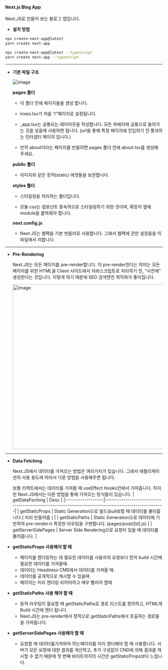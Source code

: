 #### Next.js Blog App
  Next.JS로 만들어 보는 블로그 앱입니다.  

- **설치 방법**
```bash
npx create-next-app@latest
yarn create next-app

npx create-next-app@latest --typescript
yarn create next-app --typescript
```
___

- **기본 파일 구조**  
    
  ![image](https://user-images.githubusercontent.com/118407356/226940104-6cb7e814-4e4e-4ce1-b631-0f3ca74cb2ba.png)


  **pages 폴더**
  - 이 폴더 안에 페이지들을 생성 합니다.  

  - inxex.tsx가 처음 “/”페이지로 설정됩니다.  

  - _app.tsx는 공통되는 레이아웃을 작성합니다. 모든 파에지에 공통으로 들어가는 것을 넣을때 사용하면 됩니다. (url을 통해 특정 페이지에 진입하기 전 통과하는 인터셉터 페이지 입니다.)  

  - 만약 about이라는 페이지를 만들려면 pages 폴더 안에 about.tsx를 생성해 주세요.  

  **public 폴더**
  - 이미지와 같은 정적(static) 에셋들을 보관합니다.  

  **styles 폴더**

  - 스타일링을 처리하는 폴더입니다.  

  - 모듈 css는 컴포넌트 종속적으로 스타일링하기 위한 것이며, 확장자 옆에 module을 붙여줘야 합니다.  

  **next.config.js**

  - Next JS는 웹팩을 기본 번들러로 사용합니다. 그래서 웹팩에 관한 설정들을 이 파일에서 처합니다.

___

- **Pre-Rendering**

  Next.JS는 모든 페이지를 pre-render합니다. 이 pre-render한다는 의미는 모든 페이지를 위한 HTML을 Client 사이드에서 자바스크립트로 처리하기 전, “사전에” 생성한다는 것입니다. 이렇게 하기 때문에 SEO 검색엔진 최적화가 좋아집니다.

  <img width="527" alt="image" src="https://user-images.githubusercontent.com/118407356/226950984-3e92cbda-8d9a-49f4-96b5-a68f88fb3d7a.png">

___

- **Data Fetching**

  Next.JS에서 데이터를 가져오는 방법은 여러가지가 있습니다. 그래서 애플리케이션의 사용 용도에 따라서 다른 방법을 사용해주면 됩니다.

  보통 리액트에서는 데이터를 가져올 때 useEffect Hooks안에서 가져옵니다. 하지만 Next.JS에서는 다른 방법을 통해 가져오는 방식들이 있습니다.
|   getDataFeching   | Desc                                                                                                  |
|:------------------:|-------------------------------------------------------------------------------------------------------|
|   getStaticProps   | Static Generation으로 빌드(build)할 때 데이터를 불러옵니다.( 미리 만들어줌 )                          |
|   getStaticPaths   | Static Generation으로 데이터에 기반하여 pre-render시 특정한 라우팅을 구현합니다. (pages/post/[id].js) |
| getServerSidePages | Server Side Rendering으로 요청이 있을 때 데이터를 불러옵니다.                                         |
- **getStaticProps 사용해야 할 때**
  - 페이지를 렌더링하는 데 필요한 데이터를 사용자의 요청보다 먼저 build 시간에 필요한 데이터를 가져올때.
  - 데이터는 Headiress CMS에서 데이터를 가져올 때.
  - 데이터를 공개적으로 캐시할 수 있을때
  - 페이지는 미리 렌더링 되어야하고 매우 빨라야 할때

- **getStaticPaths 사용 해야 할 때**
  - 동적 라우팅이 필요할 때 getStaticPaths로 경로 리스트를 정의하고, HTML에 Build 시간에 렌더 됩니다.
  - Next.JS는 pre-render에서 정적으로 getStaticPaths에서 호출하는 경로들을 가져옵니다.

- **getServerSidePages 사용해야 할 때**

  - 요청할 때 데이터를가져와야 하는페이지를 미리 렌더해야 할 때 사용합니다. 서버가 모든 요청에 대한 결과를 계산하고, 추가 구성없이 CND에 의해 결과를 캐시할 수 없기 때문에 첫 번째 바이트까지의 시간은 getStaticProps보다 느립니다.
